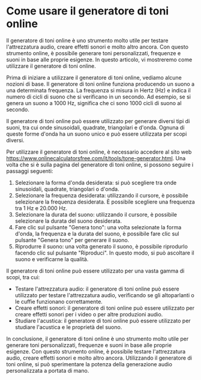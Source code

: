 Come usare il generatore di toni online
=======================================

Il generatore di toni online è uno strumento molto utile per testare l'attrezzatura audio, creare effetti sonori e molto altro ancora. Con questo strumento online, è possibile generare toni personalizzati, frequenze e suoni in base alle proprie esigenze. In questo articolo, vi mostreremo come utilizzare il generatore di toni online.

Prima di iniziare a utilizzare il generatore di toni online, vediamo alcune nozioni di base. Il generatore di toni online funziona producendo un suono a una determinata frequenza. La frequenza si misura in Hertz (Hz) e indica il numero di cicli di suono che si verificano in un secondo. Ad esempio, se si genera un suono a 1000 Hz, significa che ci sono 1000 cicli di suono al secondo.

Il generatore di toni online può essere utilizzato per generare diversi tipi di suoni, tra cui onde sinusoidali, quadrate, triangolari e d'onda. Ognuna di queste forme d'onda ha un suono unico e può essere utilizzata per scopi diversi.

Per utilizzare il generatore di toni online, è necessario accedere al sito web <https://www.onlinecalculatorsfree.com/it/tools/tone-generator.html>. Una volta che si è sulla pagina del generatore di toni online, si possono seguire i passaggi seguenti:

1. Selezionare la forma d'onda desiderata: si può scegliere tra onde sinusoidali, quadrate, triangolari o d'onda.
2. Selezionare la frequenza desiderata: utilizzando il cursore, è possibile selezionare la frequenza desiderata. È possibile scegliere una frequenza tra 1 Hz e 20.000 Hz.
3. Selezionare la durata del suono: utilizzando il cursore, è possibile selezionare la durata del suono desiderata.
4. Fare clic sul pulsante "Genera tono": una volta selezionate la forma d'onda, la frequenza e la durata del suono, è possibile fare clic sul pulsante "Genera tono" per generare il suono.
5. Riprodurre il suono: una volta generato il suono, è possibile riprodurlo facendo clic sul pulsante "Riproduci". In questo modo, si può ascoltare il suono e verificarne la qualità.

Il generatore di toni online può essere utilizzato per una vasta gamma di scopi, tra cui:

- Testare l'attrezzatura audio: il generatore di toni online può essere utilizzato per testare l'attrezzatura audio, verificando se gli altoparlanti o le cuffie funzionano correttamente.
- Creare effetti sonori: il generatore di toni online può essere utilizzato per creare effetti sonori per i video o per altre produzioni audio.
- Studiare l'acustica: il generatore di toni online può essere utilizzato per studiare l'acustica e le proprietà del suono.

In conclusione, il generatore di toni online è uno strumento molto utile per generare toni personalizzati, frequenze e suoni in base alle proprie esigenze. Con questo strumento online, è possibile testare l'attrezzatura audio, creare effetti sonori e molto altro ancora. Utilizzando il generatore di toni online, si può sperimentare la potenza della generazione audio personalizzata a portata di mano.